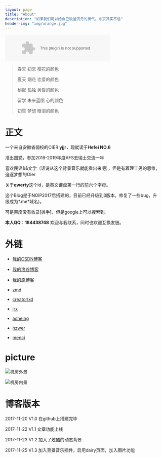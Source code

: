 ```yaml
---
layout: page
title: "About"
description: "如果我们可以给自己破釜沉舟的勇气，东京其实不远" 
header-img: "img/orange.jpg"
---
```


<embed src="//music.163.com/style/swf/widget.swf?sid=29364501&type=2&auto=1&width=320&height=66" width="340" height="86"  allowNetworking="all">

> 春天 初恋 樱花的颜色
>
> 夏天 烟花 恋爱的颜色
> 
> 秘密 孤独 黄昏的颜色
>
> 留学 未来蓝图 心的颜色
>
> 初雪 梦想 眼泪的颜色

# 正文

一个来自安徽省弱校的OIER **yjjr**，现就读于**Hefei NO.6**

准出国党，参加2018-2019年度AFS去瑞士交流一年

喜欢民谣&&文学（话说从这个背景音乐就能看出来吧），但是有着理工男的思维，追逐梦想的OIer

关于**qwerty**这个id，是英文键盘第一行的前六个字母。

这个Blog是于NOIP2017后搭建的，目前已经升级到β版本，修复了一些bug，升级成为*.me*域名)。

可是百度没有收录[摊手]，但是google上可以搜索到。

**本人QQ：184438748**  欢迎与我联系，同时也欢迎互换友链。      

# 外链
                      
- [我的CSDN博客](http://blog.csdn.net/qwerty1125)

- [我的洛谷博客](https://www.luogu.org/blog/yjjr/#)

- [我的原博客](http://www.yjjr.org)

- [zmd](http://blog.csdn.net/dadatu_zhao)

- [creatorlxd](https://creatorlxd.github.io)

- [jrx](http://www.jrxblog.top)

- [acheing](https://www.cnblogs.com/acheing)

- [hzwer](http://hzwer.com)

- [menci](https://oi.men.ci/)

# picture

![机房外景](http://img.blog.csdn.net/20171118231537283)

![机房内景](http://img.blog.csdn.net/20171118231521214)

# 博客版本

2017-11-20   V1.0   在github上搭建完毕

2017-11-22   V1.1   文章功能上线

2017-11-23   V1.2   加入了炫酷的动态背景

2017-11-25   V1.3   加入背景音乐插件，启用dairy页面，加入图片功能
